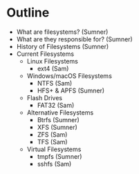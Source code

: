 # Outline
- What are filesystems?                 (Sumner)
- What are they responsible for?        (Sumner)
- History of Filesystems                (Sumner)
- Current Filesystems
  - Linux Filesystems
    - ext4                              (Sam)
  - Windows/macOS Filesystems
    - NTFS                              (Sam)
    - HFS+ & APFS                       (Sumner)
  - Flash Drives
    - FAT32                             (Sam)
  - Alternative Filesystems
    - Btrfs                             (Sumner)
    - XFS                               (Sumner)
    - ZFS                               (Sam)
    - TFS                               (Sam)
  - Virtual Filesystems
    - tmpfs                             (Sumner)
    - sshfs                             (Sam)
